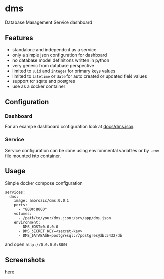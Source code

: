 # dms
Database Management Service dashboard

## Features
- standalone and independent as a service
- only a simple json configuration for dashboard
- no database model definitions written in python
- very generic from database perspective
- limited to `uuid` and `integer` for primary keys values
- limited to `datetime` or `date` for auto created or updated field values
- support for sqlite and postgres
- use as a docker container


## Configuration
### Dashboard
For an example dashboard configuration look at [docs/dms.json](https://github.com/ambrozic/dms/blob/master/docs/dms.json).

### Service
Service configuration can be done using environmental variables or by `.env` file mounted into container. 


## Usage
Simple docker compose configuration

```
services:
  dms:
    image: ambrozic/dms:0.0.1
    ports:
      - "8000:8000"
    volumes:
      - /path/to/your/dms.json:/srv/app/dms.json
    environment:
      - DMS_HOST=0.0.0.0
      - DMS_SECRET_KEY=<secret-key>
      - DMS_DATABASE=postgresql://postgres@db:5432/db
```

and open `http://0.0.0.0:8000`

## Screenshots
[here](docs/ss.png)
